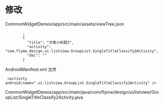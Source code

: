 # 修改   
CommonWidgetDemos/app/src/main/assets/viewTree.json  
``` 
        ,
        {
          "title": "分类小标题2",
          "activity": "com.flyme.design.ui.listview.GroupList.SingleTitleClassify2Activity",
          "doc": ""
        }
```  


AndroidManifest.xml 文件   
```  
 <activity android:name=".ui.listview.GroupList.SingleTitleClassify2Activity" />
```   

CommonWidgetDemos/app/src/main/java/com/flyme/design/ui/listview/GroupList/SingleTitleClassify2Activity.java  

```  


```  


